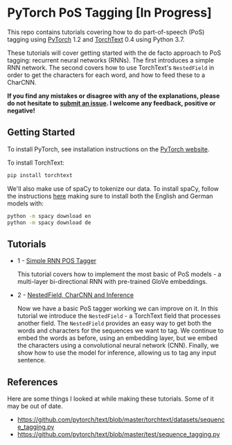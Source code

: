 # PyTorch PoS Tagging [In Progress]

This repo contains tutorials covering how to do part-of-speech (PoS) tagging using [PyTorch](https://github.com/pytorch/pytorch) 1.2 and [TorchText](https://github.com/pytorch/text) 0.4 using Python 3.7.

These tutorials will cover getting started with the de facto approach to PoS tagging: recurrent neural networks (RNNs). The first introduces a simple RNN network. The second covers how to use TorchText's `NestedField` in order to get the characters for each word, and how to feed these to a CharCNN. 

**If you find any mistakes or disagree with any of the explanations, please do not hesitate to [submit an issue](https://github.com/bentrevett/pytorch-pos-tagging/issues/new). I welcome any feedback, positive or negative!**

## Getting Started

To install PyTorch, see installation instructions on the [PyTorch website](pytorch.org).

To install TorchText:

``` bash
pip install torchtext
```

We'll also make use of spaCy to tokenize our data. To install spaCy, follow the instructions [here](https://spacy.io/usage/) making sure to install both the English and German models with:

``` bash
python -m spacy download en
python -m spacy download de
```

## Tutorials

* 1 - [Simple RNN POS Tagger](https://github.com/bentrevett/pytorch-pos-tagging/blob/master/1%20-%20Simple%20RNN%20PoS%20Tagger.ipynb)

    This tutorial covers how to implement the most basic of PoS models - a multi-layer bi-directional RNN with pre-trained  GloVe embeddings. 

* 2 - [NestedField, CharCNN and Inference](https://github.com/bentrevett/pytorch-pos-tagging/blob/master/2%20-%20NestedField%20and%20CharCNN.ipynb)

    Now we have a basic PoS tagger working we can improve on it. In this tutorial we introduce the `NestedField` - a TorchText field that processes another field. The `NestedField` provides an easy way to get both the words and characters for the sequences we want to tag. We continue to embed the words as before, using an embedding layer, but we embed the characters using a convolutional neural network (CNN). Finally, we show how to use the model for inference, allowing us to tag any input sentence.

## References

Here are some things I looked at while making these tutorials. Some of it may be out of date.

- https://github.com/pytorch/text/blob/master/torchtext/datasets/sequence_tagging.py
- https://github.com/pytorch/text/blob/master/test/sequence_tagging.py
